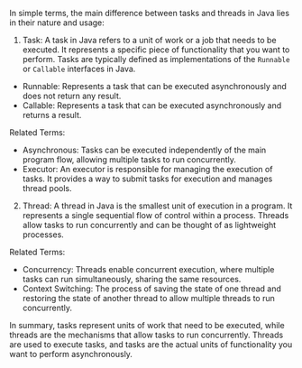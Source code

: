 In simple terms, the main difference between tasks and threads in Java lies in their nature and usage:

1. Task:
   A task in Java refers to a unit of work or a job that needs to be executed. It represents a specific piece of functionality that you want to perform. Tasks are typically defined as implementations of the `Runnable` or `Callable` interfaces in Java.

- Runnable: Represents a task that can be executed asynchronously and does not return any result.
- Callable: Represents a task that can be executed asynchronously and returns a result.

Related Terms:
- Asynchronous: Tasks can be executed independently of the main program flow, allowing multiple tasks to run concurrently.
- Executor: An executor is responsible for managing the execution of tasks. It provides a way to submit tasks for execution and manages thread pools.

2. Thread:
   A thread in Java is the smallest unit of execution in a program. It represents a single sequential flow of control within a process. Threads allow tasks to run concurrently and can be thought of as lightweight processes.

Related Terms:
- Concurrency: Threads enable concurrent execution, where multiple tasks can run simultaneously, sharing the same resources.
- Context Switching: The process of saving the state of one thread and restoring the state of another thread to allow multiple threads to run concurrently.

In summary, tasks represent units of work that need to be executed, while threads are the mechanisms that allow tasks to run concurrently. Threads are used to execute tasks, and tasks are the actual units of functionality you want to perform asynchronously.